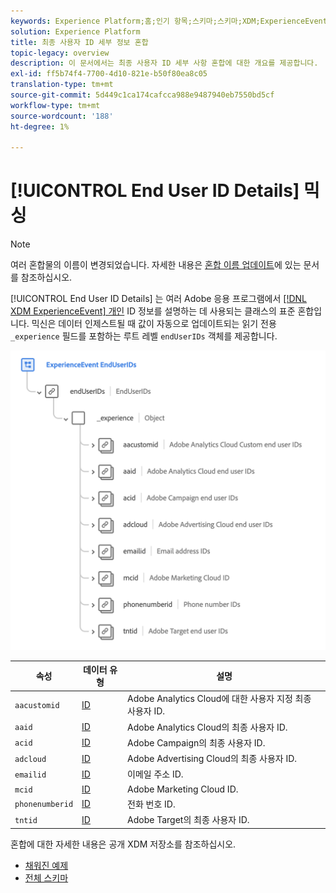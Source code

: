 ```yaml
---
keywords: Experience Platform;홈;인기 항목;스키마;스키마;XDM;ExperienceEvent;필드;스키마;스키마;스키마 디자인;혼합;최종 사용자;id;end-user;ids
solution: Experience Platform
title: 최종 사용자 ID 세부 정보 혼합
topic-legacy: overview
description: 이 문서에서는 최종 사용자 ID 세부 사항 혼합에 대한 개요를 제공합니다.
exl-id: ff5b74f4-7700-4d10-821e-b50f80ea8c05
translation-type: tm+mt
source-git-commit: 5d449c1ca174cafcca988e9487940eb7550bd5cf
workflow-type: tm+mt
source-wordcount: '188'
ht-degree: 1%

---
```


# [!UICONTROL End User ID Details] 믹싱

>[!NOTE]
>
>여러 혼합물의 이름이 변경되었습니다. 자세한 내용은 [혼합 이름 업데이트](../name-updates.md)에 있는 문서를 참조하십시오.

[!UICONTROL End User ID Details] 는 여러 Adobe 응용 프로그램에서  [[!DNL XDM ExperienceEvent] 개인](../../classes/individual-profile.md) ID 정보를 설명하는 데 사용되는 클래스의 표준 혼합입니다. 믹신은 데이터 인제스트될 때 값이 자동으로 업데이트되는 읽기 전용 `_experience` 필드를 포함하는 루트 레벨 `endUserIDs` 객체를 제공합니다.

<img src="../../images/mixins/enduserids.png" width="700" /><br />

| 속성 | 데이터 유형 | 설명 |
| --- | --- | --- |
| `aacustomid` | [ID](../../data-types/identity.md) | Adobe Analytics Cloud에 대한 사용자 지정 최종 사용자 ID. |
| `aaid` | [ID](../../data-types/identity.md) | Adobe Analytics Cloud의 최종 사용자 ID. |
| `acid` | [ID](../../data-types/identity.md) | Adobe Campaign의 최종 사용자 ID. |
| `adcloud` | [ID](../../data-types/identity.md) | Adobe Advertising Cloud의 최종 사용자 ID. |
| `emailid` | [ID](../../data-types/identity.md) | 이메일 주소 ID. |
| `mcid` | [ID](../../data-types/identity.md) | Adobe Marketing Cloud ID. |
| `phonenumberid` | [ID](../../data-types/identity.md) | 전화 번호 ID. |
| `tntid` | [ID](../../data-types/identity.md) | Adobe Target의 최종 사용자 ID. |

혼합에 대한 자세한 내용은 공개 XDM 저장소를 참조하십시오.

* [채워진 예제](https://github.com/adobe/xdm/blob/master/components/mixins/experience-event/experienceevent-enduserids.example.1.json)
* [전체 스키마](https://github.com/adobe/xdm/blob/master/components/mixins/experience-event/experienceevent-enduserids.schema.json)

